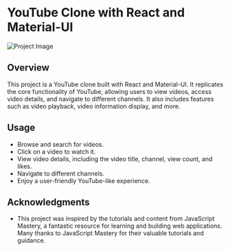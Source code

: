 # YouTube Clone with React and Material-UI

![Project Image](https://i.ibb.co/pr1fXCx/Screenshot-25.png)

## Overview

This project is a YouTube clone built with React and Material-UI. It replicates the core functionality of YouTube, allowing users to view videos, access video details, and navigate to different channels. It also includes features such as video playback, video information display, and more.

## Usage

- Browse and search for videos.
- Click on a video to watch it.
- View video details, including the video title, channel, view count, and likes.
- Navigate to different channels.
- Enjoy a user-friendly YouTube-like experience.

## Acknowledgments

- This project was inspired by the tutorials and content from JavaScript Mastery, a fantastic resource for learning and building web applications. Many thanks to JavaScript Mastery for their valuable tutorials and guidance.
